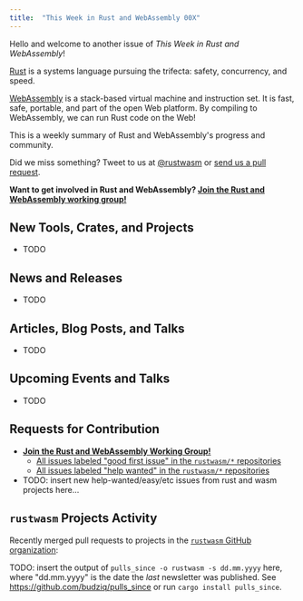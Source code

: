 ```yaml
---
title:  "This Week in Rust and WebAssembly 00X"
---
```


Hello and welcome to another issue of *This Week in Rust and WebAssembly*!

[Rust](https://rust-lang.org) is a systems language pursuing the trifecta: safety, concurrency, and speed.

[WebAssembly](http://webassembly.org) is a stack-based virtual machine and instruction set. It is fast, safe, portable, and part of the open Web platform. By compiling to WebAssembly, we can run Rust code on the Web!

This is a weekly summary of Rust and WebAssembly's progress and community.

Did we miss something? Tweet to us at [@rustwasm](https://twitter.com/rustwasm) or [send us a pull request](https://github.com/rustwasm/rustwasm.github.io).

**Want to get involved in Rust and WebAssembly? [Join the Rust and WebAssembly working group!][get-involved]**

<!-- TODO: check recent r/rust and users.rust-lang.org posts for "wasm" and "webassembly: -->
<!-- https://github.com/rustwasm/team/issues/79 -->
<!-- https://www.reddit.com/r/rust/search?q=wasm&sort=relevance&restrict_sr=on&t=month -->
<!-- https://www.reddit.com/r/rust/search?q=webassembly&restrict_sr=on&sort=relevance&t=month -->
<!-- https://users.rust-lang.org/search?q=wasm%20after%3A2018-06-01 -->
<!-- https://users.rust-lang.org/search?q=webassembly%20after%3A2018-06-01 -->

## New Tools, Crates, and Projects

* TODO

## News and Releases

* TODO

## Articles, Blog Posts, and Talks

* TODO

## Upcoming Events and Talks

* TODO

## Requests for Contribution

* [**Join the Rust and WebAssembly Working Group!**][get-involved]
  * [All issues labeled "good first issue" in the `rustwasm/*` repositories](https://github.com/issues?q=is%3Aopen+is%3Aissue+user%3Arustwasm+archived%3Afalse+label%3A%22good+first+issue%22)
  * [All issues labeled "help wanted" in the `rustwasm/*` repositories](https://github.com/issues?q=is%3Aopen+is%3Aissue+user%3Arustwasm+archived%3Afalse+label%3A%22help+wanted%22)
* TODO: insert new help-wanted/easy/etc issues from rust and wasm projects here...

[get-involved]: https://github.com/rustwasm/team/blob/master/README.md#get-involved

## `rustwasm` Projects Activity

Recently merged pull requests to projects in the [`rustwasm` GitHub
organization][rustwasm-org]:

[rustwasm-org]: https://github.com/rustwasm

TODO: insert the output of `pulls_since -o rustwasm -s dd.mm.yyyy` here, where
"dd.mm.yyyy" is the date the *last* newsletter was published. See
https://github.com/budziq/pulls_since or run `cargo install pulls_since`.
